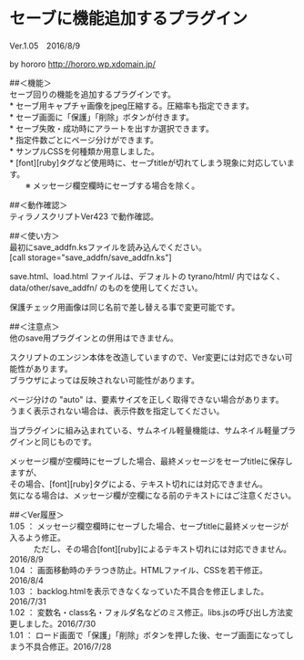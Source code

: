 # セーブに機能追加するプラグイン  
Ver.1.05　2016/8/9

by hororo http://hororo.wp.xdomain.jp/  
  
##＜機能＞  
  セーブ回りの機能を追加するプラグインです。  
    * セーブ用キャプチャ画像をjpeg圧縮する。圧縮率も指定できます。  
    * セーブ画面に「保護」「削除」ボタンが付きます。  
    * セーブ失敗・成功時にアラートを出すか選択できます。  
    * 指定件数ごとにページ分けができます。  
    * サンプルCSSを何種類か用意しました。  
    * [font][ruby]タグなど使用時に、セーブtitleが切れてしまう現象に対応しています。  
    　　※ メッセージ欄空欄時にセーブする場合を除く。  

##＜動作確認＞  
  ティラノスクリプトVer423 で動作確認。  
  
##＜使い方＞  
  最初にsave_addfn.ksファイルを読み込んでください。  
  [call storage="save_addfn/save_addfn.ks"]  
  
  save.html、load.html ファイルは、デフォルトの tyrano/html/ 内ではなく、  
  data/other/save_addfn/ のものを使用してください。  
  
  保護チェック用画像は同じ名前で差し替える事で変更可能です。  
  
##＜注意点＞  
  他のsave用プラグインとの併用はできません。  
    
  スクリプトのエンジン本体を改造していますので、Ver変更には対応できない可能性があります。  
  ブラウザによっては反映されない可能性があります。   
  
  ページ分けの "auto" は、要素サイズを正しく取得できない場合があります。  
  うまく表示されない場合は、表示件数を指定してください。
  
  当プラグインに組み込まれている、サムネイル軽量機能は、サムネイル軽量プラグインと同じものです。  
  
  メッセージ欄が空欄時にセーブした場合、最終メッセージをセーブtitleに保存しますが、  
  その場合、[font][ruby]タグによる、テキスト切れには対応できません。  
  気になる場合は、メッセージ欄が空欄になる前のテキストにはご注意ください。  
  
##＜Ver履歴＞  
1.05 ： メッセージ欄空欄時にセーブした場合、セーブtitleに最終メッセージが入るよう修正。  
　　　ただし、その場合[font][ruby]によるテキスト切れには対応できません。2016/8/9  
1.04 ： 画面移動時のチラつき防止。HTMLファイル、CSSを若干修正。2016/8/4  
1.03 ： backlog.htmlを表示できなくなっていた不具合を修正しました。2016/7/31  
1.02 ： 変数名・class名・フォルダ名などのミス修正。libs.jsの呼び出し方法変更しました。2016/7/30  
1.01 ： ロード画面で「保護」「削除」ボタンを押した後、セーブ画面になってしまう不具合修正。2016/7/28  
